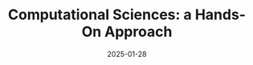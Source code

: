 ---
# Page title
title: "Computational Sciences: a Hands-On Approach"

# Title for the menu link if you wish to use a shorter link title, otherwise remove this option.
linktitle: Computational Sciences

# Page summary for search engines.
summary: “What I cannot create, I do not understand.” This course introduces ideas of computation as applied to a variety of theoretical research with a twist.  We will not use prebuilt software, of which, depending on the field, there are several.  We will explore how to create basic scientific codes from scratch with modern programming practices (hopefully), and understand and implement some core ideas that pervade a lot of computational methods.

# Date page published
date: 2025-01-28

# Book page type (do not modify).
type: book

# Position of this page in the menu. Remove this option to sort alphabetically.
weight: 1
---